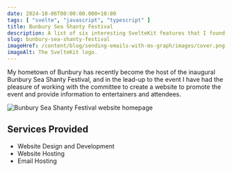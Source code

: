 ```yaml
---
date: 2024-10-06T00:00:00.000+10:00
tags: [ "svelte", "javascript", "typescript" ]
title: Bunbury Sea Shanty Festival
description: A list of six interesting SvelteKit features that I found useful whilst learning the framework.
slug: bunbury-sea-shanty-festival
imageHref: /content/blog/sending-emails-with-ms-graph/images/cover.png
imageAlt: The SvelteKit logo.
---
```


My hometown of Bunbury has recently become the host of the inaugural Bunbury Sea Shanty Festival, and in the lead-up to
the event I have had the pleasure of working with the committee to create a website to promote the event and provide
information to entertainers and attendees.

<!--endintro-->

![Bunbury Sea Shanty Festival website homepage](/content/projects/bunbury-sea-shanty-festival/images/homepage.png)

## Services Provided

- Website Design and Development
- Website Hosting
- Email Hosting